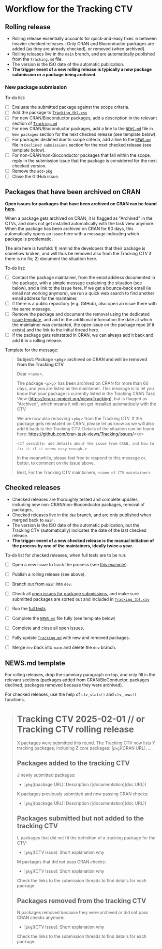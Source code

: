# Workflow for the Tracking CTV


## Rolling release

* Rolling release essentially accounts for quick-and-easy fixes in between
  heavier checked releases : Only CRAN and Bioconductor packages are added (as
  they are already checked), or removed (when archived).
* Rolling releases live in the `main` branch, and are automatically published
  from the `Tracking.md` file.
* The version is the ISO date of the automatic publication.
* **The trigger event of a new rolling release is typically a new package
  submission or a package being archived.**

### New package submission

To-do list:

- [ ] Evaluate the submitted package against the scope criteria.
- [ ] Add the package to
      [`Tracking_tbl.csv`](https://github.com/cran-task-views/Tracking/blob/main/checks/Tracking_tbl.csv)
- [ ] For new CRAN/Bioconductor packages, add a description in the relevant
      section of
      [`Tracking.md`](https://github.com/cran-task-views/Tracking/blob/main/Tracking.md)
- [ ] For new CRAN/Bioconductor packages, add a line to the
      [`NEWS.md`](https://github.com/cran-task-views/Tracking/blob/main/NEWS.md)
      file in `New packages` section for the next checked release (see template
      below).
- [ ] For packages declined due to scope criteria, add a line to the
      [`NEWS.md`](https://github.com/cran-task-views/Tracking/blob/main/NEWS.md)
      file in `Declined submissions` section for the next checked release (see
      template below).
- [ ] For non-CRAN/non-Bioconductor packages that fall within the scope, reply
      in the submission issue that the package is considered for the next
      checked version.
- [ ] Remove the `add-pkg`
- [ ] Close the GitHub issue.

## Packages that have been archived on CRAN

**Open issues for packages that have been archived on CRAN can be found
[here](https://github.com/cran-task-views/Tracking/issues?q=is%3Aissue+label%3Acran-archived+is%3Aopen).**

When a package gets archived on CRAN, it is flagged as "Archived" in the CTVs,
and does not get installed automatically with the task view anymore.  When the
package has been archived on CRAN for 60 days, this automatically opens an issue
here with a message indicating which package is problematic.

The aim here is twofold: 1) remind the developers that their package is somehow
broken, and will thus be removed also from the Tracking CTV if there is no fix;
2) document the situation here.

To-do list:

- [ ] Contact the package maintainer, from the email address documented in the
      package, with a simple message explaining the situation (see below), and a
      link to the issue here. If we get a bounce-back email (ie email not
      working anymore), we run a quick web search to find another email address
      for the maintainer.
- [ ] If there is a public repository (e.g. GitHub), also open an issue there
      with the same message.
- [ ] Remove the package and document the removal using the dedicated [issue
      template](https://github.com/cran-task-views/Tracking/issues/new?assignees=&labels=removed&template=package-removed.yml&title=Name+of+the+package%3A+description+of+the+package+%28change+this+title%29),
      and add in the additional information the date at which the maintainer was
      contacted, the open issue on the package repo (if it exists) and the link
      to the initial thread here. 
- [ ] If the package gets reinstated in CRAN, we can always add it back and add
      it in a rolling release.

Template for the message:

> **Subject: Package <`pkg`> archived on CRAN and will be removed from the Tracking CTV**
> 
> Dear <`name`>,
> 
> The package <`pkg`> has been archived on CRAN for more than 60 days, and you are listed as the maintainer. This message is to let you know that your package is currently listed in the Tracking CRAN Task View (https://cran.r-project.org/view=Tracking), but is flagged as "Archived", which means it will not get installed automatically with the CTV.
> 
> We are now also removing <`pkg`> from the Tracking CTV. If the package gets reinstated on CRAN, please let us know as we will also add it back to the Tracking CTV. Details of the situation can be found here: https://github.com/cran-task-views/Tracking/issues/<`XX`>
> 
> <`If possible: add details about the issue from CRAN, and how to fix it if it seems easy enough.`>
> 
> In the meanwhile, please feel free to respond to this message or, better, to comment on the issue above.
> 
> Best,
> For the Tracking CTV maintainers,
> <`name of CTV maintainer`>


## Checked releases

* Checked releases are thoroughly tested and complete updates, including new
  non-CRAN/non-Bioconductor packages, removal of packages,
* Checked releases live in the `dev` branch, and are only published when merged
  back to `main`.
* The version is the ISO date of the automatic publication, but the Tracking CTV
  (automatically) indicates the date of the last checked release.
* **The trigger event of a new checked release is the manual initiation of the
  process by one of the maintainers, ideally twice a year.**

To-do list for checked releases, when full tests are to be run:

- [ ] Open a new issue to track the process (see [this
      example](https://github.com/cran-task-views/Tracking/issues/76)).
- [ ] Publish a rolling release (see above).
- [ ] Branch out from `main` into `dev`.
- [ ] Check all [open issues for package
      submissions](https://github.com/cran-task-views/Tracking/issues?q=is%3Aissue+is%3Aopen+label%3Aadd-pkg),
      and make sure submitted packages are sorted out and included in
      [`Tracking_tbl.csv`](https://github.com/cran-task-views/Tracking/blob/main/checks/Tracking_tbl.csv)
- [ ] Run the [full
      tests](https://github.com/cran-task-views/Tracking/blob/main/CheckPackages.R)
- [ ] Complete the
      [`NEWS.md`](https://github.com/cran-task-views/Tracking/blob/main/NEWS.md)
      file fully (see template below)
- [ ] Complete and close all open issues.
- [ ] Fully update
      [`Tracking.md`](https://github.com/cran-task-views/Tracking/blob/main/Tracking.md)
      with new and removed packages.
- [ ] Merge `dev` back into `main` and delete the `dev` branch.


## NEWS.md template

For rolling releases, drop the summary paragraph on top, and only fill in the
relevant sections (packages added from CRAN/BioConductor, packages declined,
packages removed because they were archived).

For checked releases, use the help of `ctv_stats()` and `ctv_news()` functions. 

> # Tracking CTV 2025-02-01 // or Tracking CTV rolling release
> 
> X packages were submitted this round. The Tracking CTV now lists Y tracking packages,
> including Z core packages: [`pkg`](CRAN URL), …
> 
> ## Packages added to the tracking CTV
> 
> J newly submitted packages:
> 
> - [`pkg`](package URL): Description ([documentation](doc URL))
> 
> K packages previously submitted and now passing CRAN checks: 
> 
> - [`pkg`](package URL): Description ([documentation](doc URL))
> 
> ## Packages submitted but not added to the tracking CTV
> 
> L packages that did not fit the definition of a tracking package for the CTV:
> 
> - [`pkg`](CTV issue): Short explanation why
> 
> M packages that did not pass CRAN checks:
> 
> - [`pkg`](CTV issue): Short explanation why
>
> Check the links to the submission threads to find details for each package.
> 
> ## Packages removed from the tracking CTV
> 
> N packages removed because they were archived or did not pass CRAN checks
> anymore:
> 
> - [`pkg`](CTV issue): Short explanation why
> 
> Check the links to the submission threads to find details for each package.
